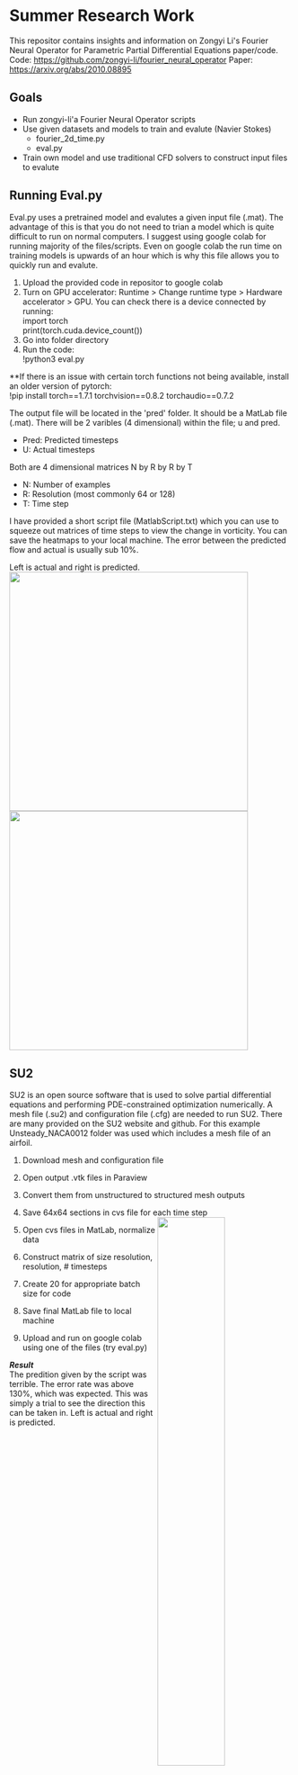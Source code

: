 # Summer Research Work

This repositor contains insights and information on Zongyi Li's Fourier Neural Operator for Parametric Partial Differential Equations paper/code. Code: https://github.com/zongyi-li/fourier_neural_operator Paper: https://arxiv.org/abs/2010.08895

## Goals
- Run zongyi-li'a Fourier Neural Operator scripts
- Use given datasets and models to train and evalute (Navier Stokes)
  -  fourier_2d_time.py
  -  eval.py
-  Train own model and use traditional CFD solvers to construct input files to evalute

## Running Eval.py

Eval.py uses a pretrained model and evalutes a given input file (.mat). The advantage of this is that you do not need to trian a model which is quite difficult to run on normal computers. I suggest using google colab for running majority of the files/scripts. Even on google colab the run time on training models is upwards of an hour which is why this file allows you to quickly run and evalute.
1. Upload the provided code in repositor to google colab
2. Turn on GPU accelerator: Runtime > Change runtime type > Hardware accelerator > GPU. You can check there is a device connected by running:  
import torch  
print(torch.cuda.device_count())
3. Go into folder directory
4. Run the code:  
!python3 eval.py

**If there is an issue with certain torch functions not being available, install an older version of pytorch:  
!pip install torch==1.7.1 torchvision==0.8.2 torchaudio==0.7.2

The output file will be located in the 'pred' folder. It should be a MatLab file (.mat). There will be 2 varibles (4 dimensional) within the file; u and pred.
- Pred: Predicted timesteps
- U: Actual timesteps

Both are 4 dimensional matrices N by R by R by T
- N: Number of examples
- R: Resolution (most commonly 64 or 128)
- T: Time step

I have provided a short script file (MatlabScript.txt) which you can use to squeeze out matrices of time steps to view the change in vorticity. You can save the heatmaps to your local machine. The error between the predicted flow and actual is usually sub 10%.

Left is actual and right is predicted.  
<img src="https://user-images.githubusercontent.com/57377860/129989723-8c32c002-d5d4-45b9-a7f6-dc43bcd72424.gif" width="425"/> <img src="https://user-images.githubusercontent.com/57377860/129989716-d7246e90-2a73-4161-b56e-707da791035b.gif" width="425"/> 

## SU2
SU2 is an open source software that is used to solve partial differential equations and performing PDE-constrained optimization numerically. A mesh file (.su2) and configuration file (.cfg) are needed to run SU2. There are many provided on the SU2 website and github. For this example Unsteady_NACA0012 folder was used which includes a mesh file of an airfoil.
1. Download mesh and configuration file 
2. Open output .vtk files in Paraview 
3. Convert them from unstructured to structured mesh outputs
4. Save 64x64 sections in cvs file for each time step <img align="right" width=50%  src="https://user-images.githubusercontent.com/57377860/130001787-37932e53-a420-465d-bb91-8a1fa28df4f7.PNG">

5. Open cvs files in MatLab, normalize data
6. Construct matrix of size resolution, resolution, # timesteps
7. Create 20 for appropriate batch size for code
8. Save final MatLab file to local machine
9. Upload and run on google colab using one of the files (try eval.py)

***Result***  
The predition given by the script was terrible. The error rate was above 130%, which was expected. This was simply a trial to see the direction this can be taken in. Left is actual and right is predicted.  
<img src="https://user-images.githubusercontent.com/57377860/130003166-a5adf9cc-e981-48a7-b445-00a840064355.gif" width="440"/> <img src="https://user-images.githubusercontent.com/57377860/130003170-c2346315-96ad-4d55-bd53-412e88f69d49.gif" width="425"/> 

## Data Generation
The AI model needs to be trained and evaluted using datasets. These datasets are generated using scripts that were provided in Zongyi-li's repository and are stored in MatLab files (.mat). A couple of datasets for you to train a model have been provided in a google drive folder, included some pre-trained models. The navier stokes folder contains data generation scripts for the codes that work with that PDE. The scripts use traditional computational methods to calculate accurate time steps. There are a couple of varibles that can be changed or are needed for the data generation:
- w0: initial vorticity
- f: forcing term
- visc: viscosity (1/Re)
- T: final time
- delta_t: internal time-step for solve (descrease if blow-up)
- record_steps: number of in-time snapshots to record
- S: resolution
- N: number of examples  
You could manipulate these, including the forcing term which is quite interesting. This can be done using pytorch code or MatLab. MatLab method requires you to upload the data back into the python code which can be some work. Changing the forcing term is how you can manupulate the flow of your data or try to mimic laminar flow. The intial vorticity is also quite important to understand for data generation. It uses Gaussian Random Fields. 

## Flaws
The final goal is to be able to make mesh files of our own and try to get time steps using the AI scripts. The intial required time steps needed for the input can be derived from traditional CFD methods, like SU2. There are multiple obsticles and constraints that have bounded the application of the new research done by Zongyi-li and his team. The code provided with his research is simply proof of concept of Fourier Neural Operator for Parametric Partial and not be used for real applications just yet. For example, boundry conditions are periodic, which are generally used in molecular dynamics simulations to avoid issues with boundary effects caused by finite size. The system  is made more like an infinite one using this. However, these conditions are not plausible for what is trying to be achieved here.  

The AI model is only able to predict what it has learnt. It simply cannot start predicting things it has never seen before which is what was happening here and why there was a high error expected from the start. If we provide the neural opperator with data generated by the script provided in Zongyi-li's repository, it will learn to predict flows governed under those conditions, which we cannot mimic using SU2 as of now.

- Code is not complete and bug free. Last commit on Aug 11th 2021 showing how work is still being done on it.
- Code is a proof of concept of Fourier Neural Operator for Parametric Partial Differential Equation not for real applications 
- Has limitation with; Boundary conditions, External force matrix (gaussian random field), Number of time steps needed for scripts to work, Does not translate well with actual CFD standards (SU2 configurations)

